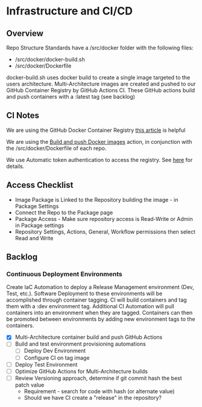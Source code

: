 # Infrastructure and CI/CD

## Overview

Repo Structure Standards have a /src/docker folder with the following files:

- /src/docker/docker-build.sh
- /src/docker/Dockerfile

docker-build.sh uses docker build to create a single image targeted to the users architecture. Multi-Architecture images are created and pushed to our GitHub Container Registry by GitHub Actions CI.
These GitHub actions build and push containers with a :latest tag (see backlog)

## CI Notes

We are using the GitHub Docker Container Registry [this article](https://docs.github.com/en/packages/working-with-a-github-packages-registry/working-with-the-container-registry) is helpful

We are using the [Build and push Docker images](https://github.com/marketplace/actions/build-and-push-docker-images) action, in conjunction with the /src/docker/Dockerfile of each repo.

We use Automatic token authentication to access the registry. See [here](https://docs.github.com/en/actions/security-guides/automatic-token-authentication#using-the-github_token-in-a-workflow) for details.

## Access Checklist

- Image Package is Linked to the Repository building the image - in Package Settings
- Connect the Repo to the Package page
- Package Access - Make sure repository access is Read-Write or Admin in Package settings
- Repository Settings, Actions, General, Workflow permissions then select Read and Write

## Backlog

### Continuous Deployment Environments

Create IaC Automation to deploy a Release Management environment (Dev, Test, etc.). Software Deployment to these environments will be accomplished through container tagging. CI will build containers and tag them with a :dev environment tag. Additional CI Automation will pull containers into an environment when they are tagged. Containers can then be promoted between environments by adding new environment tags to the containers.

- [x] Multi-Architecture container build and push GitHub Actions
- [ ] Build and test environment provisioning automations
  - [ ] Deploy Dev Environment
  - [ ] Configure CI on tag image
- [ ] Deploy Test Environment
- [ ] Optimize GitHub Actions for Multi-Architecture builds
- [ ] Review Versioning approach, determine if git commit hash the best patch value
  - Requirement - search for code with hash (or alternate value)
  - Should we have CI create a "release" in the repository?

